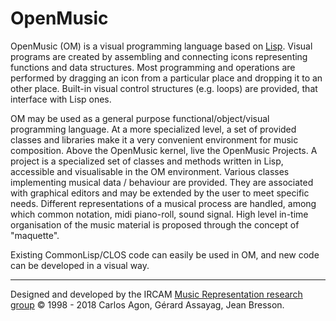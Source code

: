  # OpenMusic 
 
 OpenMusic (OM) is a visual programming language based on [Lisp](http://www.gigamonkeys.com/book/introduction-why-lisp.html). Visual programs are created by assembling and connecting icons representing functions and data structures. Most programming and operations are performed by dragging an icon from a particular place and dropping it to an other place. Built-in visual control structures (e.g. loops) are provided, that interface with Lisp ones.

OM may be used as a general purpose functional/object/visual programming language. At a more specialized level, a set of provided classes and libraries make it a very convenient environment for music composition. Above the OpenMusic kernel, live the OpenMusic Projects. A project is a specialized set of classes and methods written in Lisp, accessible and visualisable in the OM environment. Various classes implementing musical data / behaviour are provided. They are associated with graphical editors and may be extended by the user to meet specific needs. Different representations of a musical process are handled, among which common notation, midi piano-roll, sound signal. High level in-time organisation of the music material is proposed through the concept of "maquette".

Existing CommonLisp/CLOS code can easily be used in OM, and new code can be developed in a visual way. 


---------

Designed and developed by the IRCAM [Music Representation research group](repmus.ircam.fr)
© 1998 - 2018 Carlos Agon, Gérard Assayag, Jean Bresson. 
